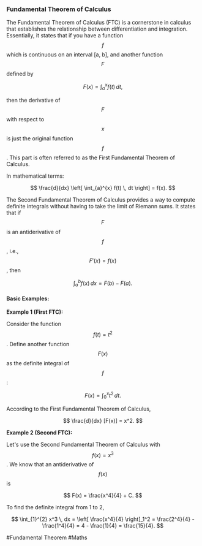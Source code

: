 ### Fundamental Theorem of Calculus

The Fundamental Theorem of Calculus (FTC) is a cornerstone in calculus that establishes the relationship between differentiation and integration. Essentially, it states that if you have a function $$ f $$ which is continuous on an interval [a, b], and another function $$ F $$ defined by 

$$ F(x) = \int_{a}^{x} f(t) \, dt, $$

then the derivative of $$ F $$ with respect to $$ x $$ is just the original function $$ f $$. This part is often referred to as the First Fundamental Theorem of Calculus.

In mathematical terms:

$$ \frac{d}{dx} \left[ \int_{a}^{x} f(t) \, dt \right] = f(x). $$

The Second Fundamental Theorem of Calculus provides a way to compute definite integrals without having to take the limit of Riemann sums. It states that if $$ F $$ is an antiderivative of $$ f $$, i.e., $$ F'(x) = f(x) $$, then

$$ \int_{a}^{b} f(x) \, dx = F(b) - F(a). $$

#### Basic Examples:

**Example 1 (First FTC):**

Consider the function $$ f(t) = t^2 $$. Define another function $$ F(x) $$ as the definite integral of $$ f $$:

$$ F(x) = \int_{0}^{x} t^2 \, dt. $$

According to the First Fundamental Theorem of Calculus,

$$ \frac{d}{dx} [F(x)] = x^2. $$

**Example 2 (Second FTC):**

Let's use the Second Fundamental Theorem of Calculus with $$ f(x) = x^3 $$. We know that an antiderivative of $$ f(x) $$ is

$$ F(x) = \frac{x^4}{4} + C. $$

To find the definite integral from 1 to 2,

$$ \int_{1}^{2} x^3 \, dx = \left[ \frac{x^4}{4} \right]_1^2 = \frac{2^4}{4} - \frac{1^4}{4} = 4 - \frac{1}{4} = \frac{15}{4}. $$

#Fundamental Theorem #Maths